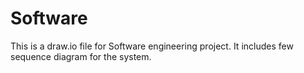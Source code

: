 # Software

This is a draw.io file for Software engineering project. It includes few sequence diagram for the system.
